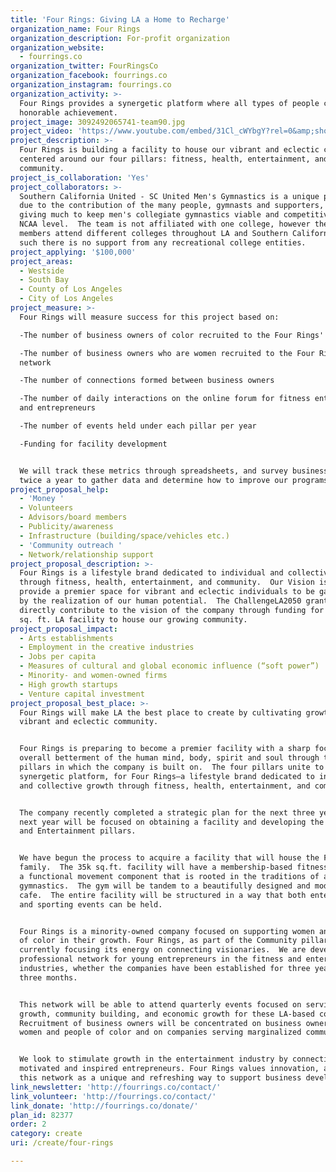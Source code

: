 ```yaml
---
title: 'Four Rings: Giving LA a Home to Recharge'
organization_name: Four Rings
organization_description: For-profit organization
organization_website:
  - fourrings.co
organization_twitter: FourRingsCo
organization_facebook: fourrings.co
organization_instagram: fourrings.co
organization_activity: >-
  Four Rings provides a synergetic platform where all types of people can reach
  honorable achievement.
project_image: 3092492065741-team90.jpg
project_video: 'https://www.youtube.com/embed/31Cl_cWYbgY?rel=0&amp;showinfo=0'
project_description: >-
  Four Rings is building a facility to house our vibrant and eclectic community
  centered around our four pillars: fitness, health, entertainment, and
  community.
project_is_collaboration: 'Yes'
project_collaborators: >-
  Southern California United - SC United Men's Gymnastics is a unique program
  due to the contribution of the many people, gymnasts and supporters, who are
  giving much to keep men's collegiate gymnastics viable and competitive on a
  NCAA level.  The team is not affiliated with one college, however the team
  members attend different colleges throughout LA and Southern California. As
  such there is no support from any recreational college entities.
project_applying: '$100,000'
project_areas:
  - Westside
  - South Bay
  - County of Los Angeles
  - City of Los Angeles
project_measure: >-
  Four Rings will measure success for this project based on:

  -The number of business owners of color recruited to the Four Rings' network

  -The number of business owners who are women recruited to the Four Rings'
  network

  -The number of connections formed between business owners

  -The number of daily interactions on the online forum for fitness enthusiasts
  and entrepreneurs

  -The number of events held under each pillar per year

  -Funding for facility development 


  We will track these metrics through spreadsheets, and survey business owners
  twice a year to gather data and determine how to improve our programs.
project_proposal_help:
  - 'Money '
  - Volunteers
  - Advisors/board members
  - Publicity/awareness
  - Infrastructure (building/space/vehicles etc.)
  - 'Community outreach '
  - Network/relationship support
project_proposal_description: >-
  Four Rings is a lifestyle brand dedicated to individual and collective growth
  through fitness, health, entertainment, and community.  Our Vision is to
  provide a premier space for vibrant and eclectic individuals to be galvanized
  by the realization of our human potential.  The ChallengeLA2050 grant will
  directly contribute to the vision of the company through funding for a 35,000
  sq. ft. LA facility to house our growing community.
project_proposal_impact:
  - Arts establishments
  - Employment in the creative industries
  - Jobs per capita
  - Measures of cultural and global economic influence (“soft power”)
  - Minority- and women-owned firms
  - High growth startups
  - Venture capital investment
project_proposal_best_place: >-
  Four Rings will make LA the best place to create by cultivating growth for our
  vibrant and eclectic community. 


  Four Rings is preparing to become a premier facility with a sharp focus on the
  overall betterment of the human mind, body, spirit and soul through the four
  pillars in which the company is built on.  The four pillars unite to provide a
  synergetic platform, for Four Rings—a lifestyle brand dedicated to individual
  and collective growth through fitness, health, entertainment, and community.


  The company recently completed a strategic plan for the next three years. The
  next year will be focused on obtaining a facility and developing the Community
  and Entertainment pillars. 


  We have begun the process to acquire a facility that will house the Four Rings
  family.  The 35k sq.ft. facility will have a membership-based fitness gym with
  a functional movement component that is rooted in the traditions of artistic
  gymnastics.  The gym will be tandem to a beautifully designed and modern
  cafe.  The entire facility will be structured in a way that both entertainment
  and sporting events can be held. 


  Four Rings is a minority-owned company focused on supporting women and people
  of color in their growth. Four Rings, as part of the Community pillar, is
  currently focusing its energy on connecting visionaries.  We are developing a
  professional network for young entrepreneurs in the fitness and entertainment
  industries, whether the companies have been established for three years or
  three months. 


  This network will be able to attend quarterly events focused on service,
  growth, community building, and economic growth for these LA-based companies.
  Recruitment of business owners will be concentrated on business owners who are
  women and people of color and on companies serving marginalized communities. 


  We look to stimulate growth in the entertainment industry by connecting
  motivated and inspired entrepreneurs. Four Rings values innovation, and sees
  this network as a unique and refreshing way to support business development.
link_newsletter: 'http://fourrings.co/contact/'
link_volunteer: 'http://fourrings.co/contact/'
link_donate: 'http://fourrings.co/donate/'
plan_id: 82377
order: 2
category: create
uri: /create/four-rings

---
```

